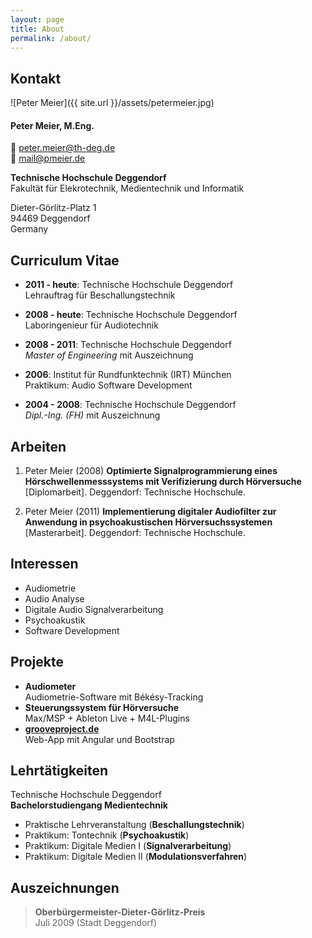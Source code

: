 ```yaml
---
layout: page
title: About
permalink: /about/
---
```


## Kontakt

![Peter Meier]({{ site.url }}/assets/petermeier.jpg)

#### **Peter Meier, M.Eng.**
📧 [peter.meier@th-deg.de](mailto:peter.meier@th-deg.de)<br>
📧 [mail@pmeier.de](mailto:mail@pmeier.de)

**Technische Hochschule Deggendorf**<br>
Fakultät für Elekrotechnik, Medientechnik und Informatik

Dieter-Görlitz-Platz 1<br>
94469 Deggendorf<br>
Germany

## Curriculum Vitae

- **2011 - heute**: Technische Hochschule Deggendorf
<br>Lehrauftrag für Beschallungstechnik

- **2008 - heute**: Technische Hochschule Deggendorf
<br>Laboringenieur für Audiotechnik

- **2008 - 2011**: Technische Hochschule Deggendorf
<br>_Master of Engineering_ mit Auszeichnung

- **2006**: Institut für Rundfunktechnik (IRT) München
<br>Praktikum: Audio Software Development

- **2004 - 2008**: Technische Hochschule Deggendorf
<br>_Dipl.-Ing. (FH)_ mit Auszeichnung

## Arbeiten

1. Peter Meier (2008) **Optimierte Signalprogrammierung eines Hörschwellenmesssystems mit Verifizierung durch Hörversuche** [Diplomarbeit]. Deggendorf: Technische Hochschule.

2. Peter Meier (2011) **Implementierung digitaler Audiofilter zur Anwendung in psychoakustischen Hörversuchssystemen** [Masterarbeit]. Deggendorf: Technische Hochschule.

## Interessen

- Audiometrie
- Audio Analyse
- Digitale Audio Signalverarbeitung
- Psychoakustik
- Software Development

## Projekte

- **Audiometer**<br>
Audiometrie-Software mit Békésy-Tracking
- **Steuerungssystem für Hörversuche**<br>
Max/MSP + Ableton Live + M4L-Plugins
- **[grooveproject.de](http://www.grooveproject.de)**<br>
Web-App mit Angular und Bootstrap

## Lehrtätigkeiten

Technische Hochschule Deggendorf<br>
**Bachelorstudiengang Medientechnik**

- Praktische Lehrveranstaltung (**Beschallungstechnik**)
- Praktikum: Tontechnik (**Psychoakustik**)
- Praktikum: Digitale Medien I (**Signalverarbeitung**)
- Praktikum: Digitale Medien II (**Modulationsverfahren**)

## Auszeichnungen

> **Oberbürgermeister-Dieter-Görlitz-Preis**<br>
Juli 2009 (Stadt Deggendorf)
